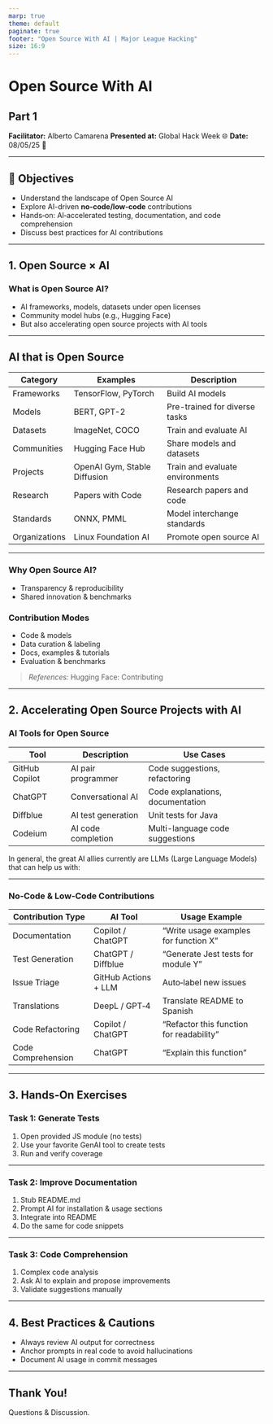 ```yaml
---
marp: true
theme: default
paginate: true
footer: "Open Source With AI | Major League Hacking"
size: 16:9
---
```


# Open Source With AI

## Part 1

**Facilitator:** Alberto Camarena
**Presented at:** Global Hack Week 🌐
**Date:** 08/05/25 📅

---

## 🎯 Objectives

- Understand the landscape of Open Source AI
- Explore AI-driven **no‑code/low‑code** contributions
- Hands‑on: AI‑accelerated testing, documentation, and code comprehension
- Discuss best practices for AI contributions

---

## 1. Open Source × AI

### What is Open Source AI?

- AI frameworks, models, datasets under open licenses
- Community model hubs (e.g., Hugging Face)
- But also accelerating open source projects with AI tools

---

## AI that is Open Source

| **Category**       | **Examples**                     | **Description**                            |
|--------------------|-----------------------------------|--------------------------------------------|
| Frameworks         | TensorFlow, PyTorch              | Build AI models                            |
| Models             | BERT, GPT-2                      | Pre-trained for diverse tasks              |
| Datasets           | ImageNet, COCO                   | Train and evaluate AI                      |
| Communities        | Hugging Face Hub                 | Share models and datasets                  |
| Projects           | OpenAI Gym, Stable Diffusion     | Train and evaluate environments            |
| Research           | Papers with Code                 | Research papers and code                   |
| Standards          | ONNX, PMML                       | Model interchange standards                |
| Organizations      | Linux Foundation AI              | Promote open source AI                     |

---

### Why Open Source AI?

- Transparency & reproducibility
- Shared innovation & benchmarks

### Contribution Modes

- Code & models
- Data curation & labeling
- Docs, examples & tutorials
- Evaluation & benchmarks

>_References:_
Hugging Face: Contributing

---

## 2. Accelerating Open Source Projects with AI

### AI Tools for Open Source

| **Tool**         | **Description**            | **Use Cases**                     |
|------------------|----------------------------|-----------------------------------|
| GitHub Copilot   | AI pair programmer         | Code suggestions, refactoring     |
| ChatGPT          | Conversational AI          | Code explanations, documentation  |
| Diffblue         | AI test generation         | Unit tests for Java               |
| Codeium          | AI code completion         | Multi-language code suggestions   |

In general, the great AI allies currently are LLMs (Large Language Models) that can help us with:

---

### No‑Code & Low‑Code Contributions

| Contribution Type    | AI Tool                | Usage Example                                |
|----------------------|------------------------|----------------------------------------------|
| Documentation        | Copilot / ChatGPT      | “Write usage examples for function X”        |
| Test Generation      | ChatGPT / Diffblue     | “Generate Jest tests for module Y”           |
| Issue Triage         | GitHub Actions + LLM   | Auto‑label new issues                        |
| Translations         | DeepL / GPT‑4          | Translate README to Spanish                  |
| Code Refactoring     | Copilot / ChatGPT      | “Refactor this function for readability”     |
| Code Comprehension   | ChatGPT                | “Explain this function”                      |

---

## 3. Hands‑On Exercises

### Task 1: Generate Tests

1. Open provided JS module (no tests)
2. Use your favorite GenAI tool to create tests
3. Run and verify coverage

---

### Task 2: Improve Documentation

1. Stub README.md
2. Prompt AI for installation & usage sections
3. Integrate into README
4. Do the same for code snippets

---

### Task 3: Code Comprehension

1. Complex code analysis
2. Ask AI to explain and propose improvements
3. Validate suggestions manually

---

## 4. Best Practices & Cautions

- Always review AI output for correctness
- Anchor prompts in real code to avoid hallucinations
- Document AI usage in commit messages

---

## Thank You!

Questions & Discussion.

